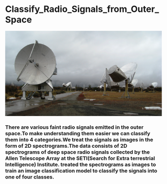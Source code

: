 # Classify_Radio_Signals_from_Outer_Space

<img src="Allen_Telescope.jpg">


<h3>There are various faint radio signals emitted in the outer space.To make understanding them easier we can classify them into 4 categories.We treat the signals as images in the form of 2D spectrograms.The data consists of 2D spectrograms of deep space radio signals collected by the Allen Telescope Array at the SETI(Search for Extra terrestrial Intelligence) Institute. treated the spectrograms as images to train an image classification model to classify the signals into one of four classes.</h3>
